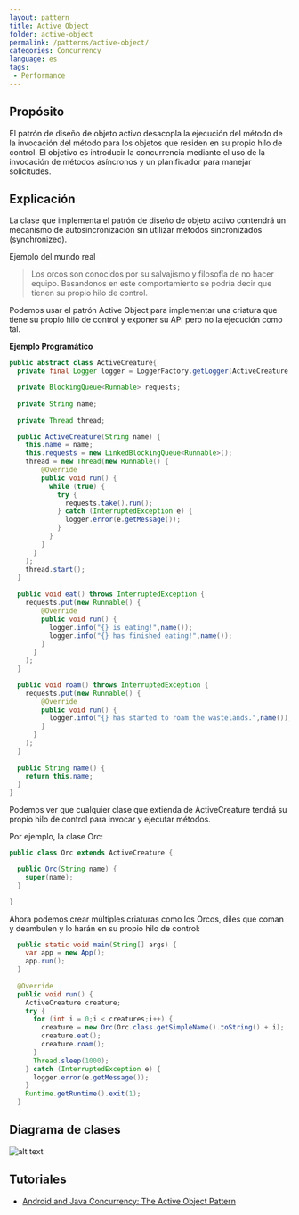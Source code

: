 ```yaml
---
layout: pattern
title: Active Object
folder: active-object
permalink: /patterns/active-object/
categories: Concurrency
language: es
tags:
 - Performance
---
```



## Propósito
El patrón de diseño de objeto activo desacopla la ejecución del método de la invocación del método para los objetos que residen en su propio hilo de control. El objetivo es introducir la concurrencia mediante el uso de la invocación de métodos asíncronos y un planificador para manejar solicitudes.

## Explicación

La clase que implementa el patrón de diseño de objeto activo contendrá un mecanismo de autosincronización sin utilizar métodos sincronizados (synchronized).

Ejemplo del mundo real

> Los orcos son conocidos por su salvajismo y filosofía de no hacer equipo. Basandonos en este comportamiento se podría decir que tienen su propio hilo de control.

Podemos usar el patrón Active Object para implementar una criatura que tiene su propio hilo de control y exponer su API pero no la ejecución como tal.


**Ejemplo Programático**

```java
public abstract class ActiveCreature{
  private final Logger logger = LoggerFactory.getLogger(ActiveCreature.class.getName());

  private BlockingQueue<Runnable> requests;
  
  private String name;
  
  private Thread thread;

  public ActiveCreature(String name) {
    this.name = name;
    this.requests = new LinkedBlockingQueue<Runnable>();
    thread = new Thread(new Runnable() {
        @Override
        public void run() {
          while (true) {
            try {
              requests.take().run();
            } catch (InterruptedException e) { 
              logger.error(e.getMessage());
            }
          }
        }
      }
    );
    thread.start();
  }
  
  public void eat() throws InterruptedException {
    requests.put(new Runnable() {
        @Override
        public void run() { 
          logger.info("{} is eating!",name());
          logger.info("{} has finished eating!",name());
        }
      }
    );
  }

  public void roam() throws InterruptedException {
    requests.put(new Runnable() {
        @Override
        public void run() { 
          logger.info("{} has started to roam the wastelands.",name());
        }
      }
    );
  }
  
  public String name() {
    return this.name;
  }
}
```

Podemos ver que cualquier clase que extienda de ActiveCreature tendrá su propio hilo de control para invocar y ejecutar métodos.

Por ejemplo, la clase Orc:

```java
public class Orc extends ActiveCreature {

  public Orc(String name) {
    super(name);
  }

}
```

Ahora podemos crear múltiples criaturas como los Orcos, diles que coman y deambulen y lo harán en su propio hilo de control:

```java
  public static void main(String[] args) {  
    var app = new App();
    app.run();
  }
  
  @Override
  public void run() {
    ActiveCreature creature;
    try {
      for (int i = 0;i < creatures;i++) {
        creature = new Orc(Orc.class.getSimpleName().toString() + i);
        creature.eat();
        creature.roam();
      }
      Thread.sleep(1000);
    } catch (InterruptedException e) {
      logger.error(e.getMessage());
    }
    Runtime.getRuntime().exit(1);
  }
```

## Diagrama de clases

![alt text](../../../active-object/etc/active-object.urm.png "Active Object class diagram")

## Tutoriales

* [Android and Java Concurrency: The Active Object Pattern](https://www.youtube.com/watch?v=Cd8t2u5Qmvc)